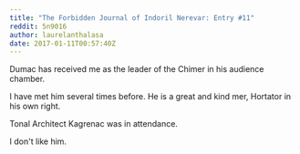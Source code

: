```yaml
---
title: "The Forbidden Journal of Indoril Nerevar: Entry #11"
reddit: 5n9016
author: laurelanthalasa
date: 2017-01-11T00:57:40Z
---
```


Dumac has received me as the leader of the Chimer in his audience chamber.

I have met him several times before.  He is a great and kind mer, Hortator in his own right.

Tonal Architect Kagrenac was in attendance.

I don't like him.
